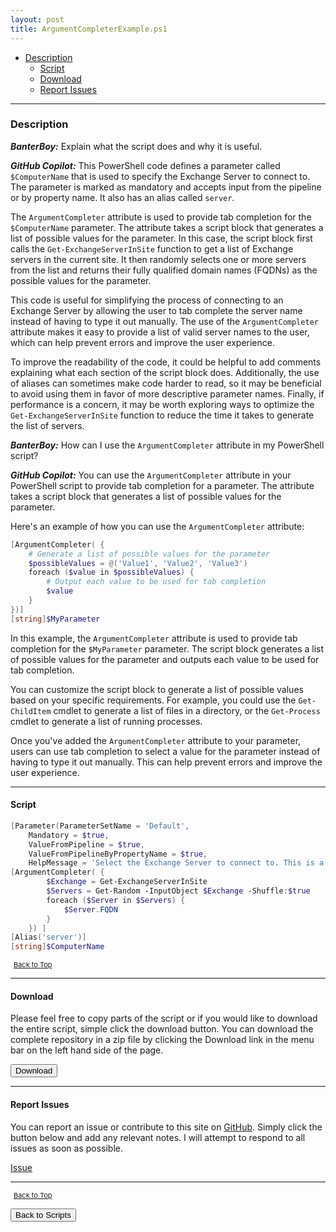 ```yaml
---
layout: post
title: ArgumentCompleterExample.ps1
---
```


- [Description](#description)
  - [Script](#script)
  - [Download](#download)
  - [Report Issues](#report-issues)

---

### Description

**_BanterBoy:_** Explain what the script does and why it is useful.

**_GitHub Copilot:_** This PowerShell code defines a parameter called `$ComputerName` that is used to specify the Exchange Server to connect to. The parameter is marked as mandatory and accepts input from the pipeline or by property name. It also has an alias called `server`.

The `ArgumentCompleter` attribute is used to provide tab completion for the `$ComputerName` parameter. The attribute takes a script block that generates a list of possible values for the parameter. In this case, the script block first calls the `Get-ExchangeServerInSite` function to get a list of Exchange servers in the current site. It then randomly selects one or more servers from the list and returns their fully qualified domain names (FQDNs) as the possible values for the parameter.

This code is useful for simplifying the process of connecting to an Exchange Server by allowing the user to tab complete the server name instead of having to type it out manually. The use of the `ArgumentCompleter` attribute makes it easy to provide a list of valid server names to the user, which can help prevent errors and improve the user experience.

To improve the readability of the code, it could be helpful to add comments explaining what each section of the script block does. Additionally, the use of aliases can sometimes make code harder to read, so it may be beneficial to avoid using them in favor of more descriptive parameter names. Finally, if performance is a concern, it may be worth exploring ways to optimize the `Get-ExchangeServerInSite` function to reduce the time it takes to generate the list of servers.

**_BanterBoy:_** How can I use the `ArgumentCompleter` attribute in my PowerShell script?

**_GitHub Copilot:_** You can use the `ArgumentCompleter` attribute in your PowerShell script to provide tab completion for a parameter. The attribute takes a script block that generates a list of possible values for the parameter.

Here's an example of how you can use the `ArgumentCompleter` attribute:

```powershell
[ArgumentCompleter( {
    # Generate a list of possible values for the parameter
    $possibleValues = @('Value1', 'Value2', 'Value3')
    foreach ($value in $possibleValues) {
        # Output each value to be used for tab completion
        $value
    }
})]
[string]$MyParameter
```

In this example, the `ArgumentCompleter` attribute is used to provide tab completion for the `$MyParameter` parameter. The script block generates a list of possible values for the parameter and outputs each value to be used for tab completion.

You can customize the script block to generate a list of possible values based on your specific requirements. For example, you could use the `Get-ChildItem` cmdlet to generate a list of files in a directory, or the `Get-Process` cmdlet to generate a list of running processes.

Once you've added the `ArgumentCompleter` attribute to your parameter, users can use tab completion to select a value for the parameter instead of having to type it out manually. This can help prevent errors and improve the user experience.

---

#### Script

```powershell
[Parameter(ParameterSetName = 'Default',
	Mandatory = $true,
	ValueFromPipeline = $true,
	ValueFromPipelineByPropertyName = $true,
	HelpMessage = 'Select the Exchange Server to connect to. This is a random server from the site you are in. If you want to connect to a specific server, you can tab complete the server name and cycle through the list of servers in your site. This is a mandatory parameter.')]
[ArgumentCompleter( {
		$Exchange = Get-ExchangeServerInSite
		$Servers = Get-Random -InputObject $Exchange -Shuffle:$true
		foreach ($Server in $Servers) {
			$Server.FQDN
		}
	}) ]
[Alias('server')]
[string]$ComputerName
```

<span style="font-size:11px;"><a href="#"><i class="fas fa-caret-up" aria-hidden="true" style="color: white; margin-right:5px;"></i>Back to Top</a></span>

---

#### Download

Please feel free to copy parts of the script or if you would like to download the entire script, simple click the download button. You can download the complete repository in a zip file by clicking the Download link in the menu bar on the left hand side of the page.

<button class="btn" type="submit" onclick="window.open('PowerShell/NewFunctions/ArgumentCompleterExample.ps1')">
    <i class="fa fa-cloud-download-alt">
    </i>
        Download
</button>

---

#### Report Issues

You can report an issue or contribute to this site on <a href="https://github.com/BanterBoy/scripts-blog/issues">GitHub</a>. Simply click the button below and add any relevant notes. I will attempt to respond to all issues as soon as possible.

<!-- Place this tag where you want the button to render. -->

<a class="github-button" href="https://github.com/BanterBoy/scripts-blog/issues/new?title=ArgumentCompleterExample.ps1&body=There is a problem with this function. Please find details below." data-show-count="true" aria-label="Issue BanterBoy/scripts-blog on GitHub">Issue</a>

---

<span style="font-size:11px;"><a href="#"><i class="fas fa-caret-up" aria-hidden="true" style="color: white; margin-right:5px;"></i>Back to Top</a></span>

<a href="/menu/_pages/scripts.html">
    <button class="btn">
        <i class='fas fa-reply'>
        </i>
            Back to Scripts
    </button>
</a>

[1]: http://ecotrust-canada.github.io/markdown-toc
[2]: https://github.com/googlearchive/code-prettify
